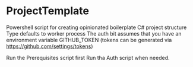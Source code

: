 # ProjectTemplate
Powershell script for creating opinionated boilerplate C# project structure
Type defaults to worker process
The auth bit assumes that you have an environment variable GITHUB_TOKEN (tokens can be generated via https://github.com/settings/tokens)

Run the Prerequisites script first
Run tha Auth script when needed.
